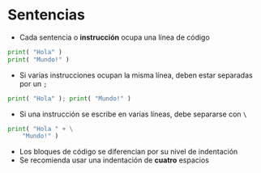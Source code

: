 # Sentencias

- Cada sentencia o **instrucción** ocupa una línea de código

```py
print( "Hola" )
print( "Mundo!" )
```

- Si varias instrucciones ocupan la misma línea, deben estar separadas por un `;`

```py
print( "Hola" ); print( "Mundo!" )
```

- Si una instrucción se escribe en varias líneas, debe separarse con `\`

```py
print( "Hola " + \
	"Mundo!" )
```

- Los bloques de código se diferencian por su nivel de indentación
- Se recomienda usar una indentación de **cuatro** espacios
